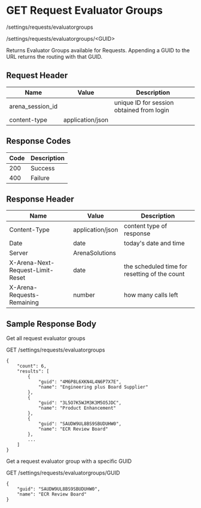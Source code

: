 # GET Request Evaluator Groups


/settings/requests/evaluatorgroups



/settings/requests/evaluatorgroups/&lt;GUID&gt;

Returns Evaluator Groups available for Requests. Appending a GUID to the URL returns the routing with that GUID. 

## Request Header

| Name<br> | Value<br> | Description<br> |
|  --- |  --- |  --- | 
| arena_session_id<br> |   | unique ID for session obtained from login<br> |
| content\-type<br> | application/json<br> |   |

## Response Codes

| Code<br> | Description<br> |
|  --- |  --- | 
| 200<br> | Success<br> |
| 400<br> | Failure<br> |

## Response Header

| Name<br> | Value<br> | Description<br> |
|  --- |  --- |  --- | 
| Content\-Type<br> | application/json<br> | content type of response<br> |
| Date<br> | date<br> | today's date and time<br> |
| Server<br> | ArenaSolutions<br> |   |
| X\-Arena\-Next\-Request\-Limit\-Reset<br> | date<br> | the scheduled time for resetting of the count<br> |
| X\-Arena\-Requests\-Remaining<br> | number<br> | how many calls left<br> |

## Sample Response Body
Get all request evaluator groups



GET /settings/requests/evaluatorgroups

```
{
    "count": 6,
    "results": [
        {
            "guid": "4M6P8L6XKN4L4N6P7X7E",
            "name": "Engineering plus Board Supplier"
        },
        {
            "guid": "3L5O7K5WJM3K3M5O5JDC",
            "name": "Product Enhancement"
        },
        {
            "guid": "SAUDW9UL8BS9SBUDUHW0",
            "name": "ECR Review Board"
        },
        ...
    ]
}
```
Get a request evaluator group with a specific GUID



GET /settings/requests/evaluatorgroups/GUID

```
{
    "guid": "SAUDW9UL8BS9SBUDUHW0",
    "name": "ECR Review Board"
}
```
